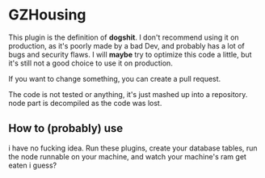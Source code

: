 # GZHousing

This plugin is the definition of **dogshit**. I don't recommend using it on production, as it's poorly made by a bad Dev, and probably has a lot of bugs and security flaws.
I will **maybe** try to optimize this code a little, but it's still not a good choice to use it on production.

If you want to change something, you can create a pull request.

The code is not tested or anything, it's just mashed up into a repository.
node part is decompiled as the code was lost.

## How to (probably) use
i have no fucking idea. Run these plugins, create your database tables, run the node runnable on your machine, and watch your machine's ram get eaten i guess?
